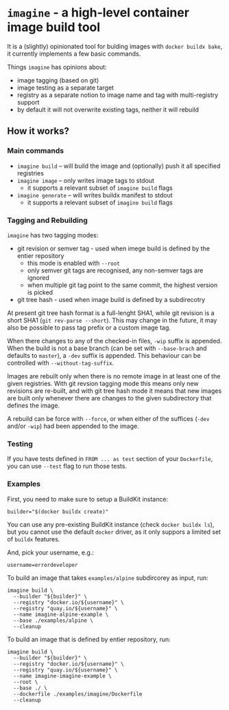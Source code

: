 # `imagine` - a high-level container image build tool

It is a (slightly) opinionated tool for bulding images with `docker buildx bake`,
it currently implements a few basic commands.

Things `imagine` has opinions about:

- image tagging (based on git)
- image testing as a separate target
- registry as a separate notion to image name and tag with multi-registry support
- by default it will not overwrite existing tags, neither it will rebuild

## How it works?

### Main commands

- `imagine build` – will build the image and (optionally) push it all specified registries
- `imagine image` – only writes image tags to stdout
  - it supports a relevant subset of `imagine build` flags
- `imagine generate` – will writes buildx manifest to stdout 
  - it supports a relevant subset of `imagine build` flags

### Tagging and Rebuilding

`imagine` has two tagging modes:

   - git revision or semver tag - used when imege build is defined by the entier repository
     - this mode is enabled with `--root`
     - only semver git tags are recognised, any non-semver tags are ignored
     - when multiple git tag point to the same commit, the highest version is picked
   - git tree hash - used when image build is defined by a subdirecotry

At present git tree hash format is a full-lenght SHA1, while git revision is a short SHA1
(`git rev-parse --short`). This may change in the future, it may also be possible to pass
tag prefix or a custom image tag.

When there changes to any of the checked-in files, `-wip` suffix is appended.  When the build
is not a base branch (can be set with `--base-brach` and defaults to `master`), a `-dev` suffix
is appended. This behaviour can be controlled with `--without-tag-suffix`.

Images are rebuilt only when there is no remote image in at least one of the given registries.
With git revsion tagging mode this means only new revisions are re-built, and with git tree
hash mode it means that new images are built only whenever there are changes to the given
subdirectory that defines the image.

A rebuild can be force with `--force`, or when either of the suffices (`-dev` and/or `-wip`)
had been appended to the image.

### Testing

If you have tests defined in `FROM ... as test` section of your `Dockerfile`, you can use
`--test` flag to run those tests.

### Examples

First, you need to make sure to setup a BuildKit instance:
```
builder="$(docker buildx create)"
```

You can use any pre-existing BuildKit instance (check `docker buildx ls`), but you cannot use 
the default `docker` driver, as it only suppors a limited set of `buildx` features.

And, pick your username, e.g.:
```
username=errordeveloper
```


To build an image that takes `examples/alpine` subdircorey as input, run:

```
imagine build \
  --builder "${builder}" \
  --registry "docker.io/${username}" \
  --registry "quay.io/${username}" \
  --name imagine-alpine-example \
  --base ./examples/alpine \
  --cleanup
```

To build an image that is defined by entier repository, run:
```
imagine build \
  --builder "${builder}" \
  --registry "docker.io/${username}" \
  --registry "quay.io/${username}" \
  --name imagine-imagine-example \
  --root \
  --base ./ \
  --dockerfile ./examples/imagine/Dockerfile
  --cleanup
```
